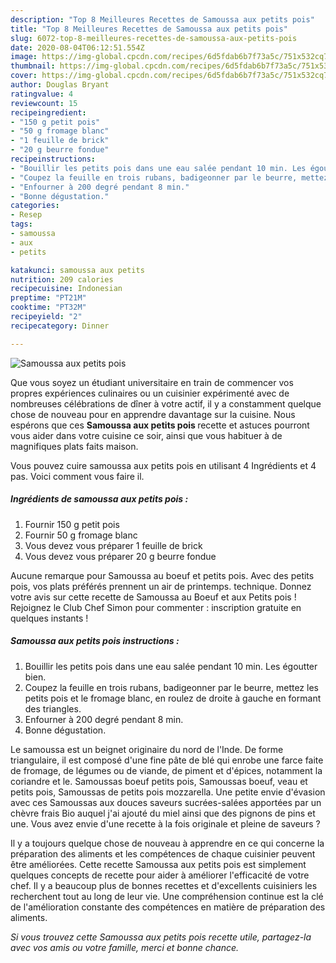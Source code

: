 ```yaml
---
description: "Top 8 Meilleures Recettes de Samoussa aux petits pois"
title: "Top 8 Meilleures Recettes de Samoussa aux petits pois"
slug: 6072-top-8-meilleures-recettes-de-samoussa-aux-petits-pois
date: 2020-08-04T06:12:51.554Z
image: https://img-global.cpcdn.com/recipes/6d5fdab6b7f73a5c/751x532cq70/samoussa-aux-petits-pois-photo-principale-de-la-recette.jpg
thumbnail: https://img-global.cpcdn.com/recipes/6d5fdab6b7f73a5c/751x532cq70/samoussa-aux-petits-pois-photo-principale-de-la-recette.jpg
cover: https://img-global.cpcdn.com/recipes/6d5fdab6b7f73a5c/751x532cq70/samoussa-aux-petits-pois-photo-principale-de-la-recette.jpg
author: Douglas Bryant
ratingvalue: 4
reviewcount: 15
recipeingredient:
- "150 g petit pois"
- "50 g fromage blanc"
- "1 feuille de brick"
- "20 g beurre fondue"
recipeinstructions:
- "Bouillir les petits pois dans une eau salée pendant 10 min. Les égoutter bien."
- "Coupez la feuille en trois rubans, badigeonner par le beurre, mettez les petits pois et le fromage blanc, en roulez de droite à gauche en formant des triangles."
- "Enfourner à 200 degré pendant 8 min."
- "Bonne dégustation."
categories:
- Resep
tags:
- samoussa
- aux
- petits

katakunci: samoussa aux petits 
nutrition: 209 calories
recipecuisine: Indonesian
preptime: "PT21M"
cooktime: "PT32M"
recipeyield: "2"
recipecategory: Dinner

---
```



![Samoussa aux petits pois](https://img-global.cpcdn.com/recipes/6d5fdab6b7f73a5c/751x532cq70/samoussa-aux-petits-pois-photo-principale-de-la-recette.jpg)

Que vous soyez un étudiant universitaire en train de commencer vos propres expériences culinaires ou un cuisinier expérimenté avec de nombreuses célébrations de dîner à votre actif, il y a constamment quelque chose de nouveau pour en apprendre davantage sur la cuisine. Nous espérons que ces <strong> Samoussa aux petits pois </strong> recette et astuces pourront vous aider dans votre cuisine ce soir, ainsi que vous habituer à de magnifiques plats faits maison.

<!--inarticleads1-->

Vous pouvez cuire samoussa aux petits pois en utilisant 4 Ingrédients et 4 pas. Voici comment vous faire il.

##### Ingrédients de samoussa aux petits pois :

1. Fournir 150 g petit pois
1. Fournir 50 g fromage blanc
1. Vous devez vous préparer 1 feuille de brick
1. Vous devez vous préparer 20 g beurre fondue


Aucune remarque pour Samoussa au boeuf et petits pois. Avec des petits pois, vos plats préférés prennent un air de printemps. technique. Donnez votre avis sur cette recette de Samoussa au Boeuf et aux Petits pois ! Rejoignez le Club Chef Simon pour commenter : inscription gratuite en quelques instants ! 

<!--inarticleads2-->

##### Samoussa aux petits pois instructions :

1. Bouillir les petits pois dans une eau salée pendant 10 min. Les égoutter bien.
1. Coupez la feuille en trois rubans, badigeonner par le beurre, mettez les petits pois et le fromage blanc, en roulez de droite à gauche en formant des triangles.
1. Enfourner à 200 degré pendant 8 min.
1. Bonne dégustation.


Le samoussa est un beignet originaire du nord de l&#39;Inde. De forme triangulaire, il est composé d&#39;une fine pâte de blé qui enrobe une farce faite de fromage, de légumes ou de viande, de piment et d&#39;épices, notamment la coriandre et le. Samoussas boeuf petits pois, Samoussas boeuf, veau et petits pois, Samoussas de petits pois mozzarella. Une petite envie d&#39;évasion avec ces Samoussas aux douces saveurs sucrées-salées apportées par un chèvre frais Bio auquel j&#39;ai ajouté du miel ainsi que des pignons de pins et une. Vous avez envie d&#39;une recette à la fois originale et pleine de saveurs ? 

<!--inarticleads1-->

<p>
Il y a toujours quelque chose de nouveau à apprendre en ce qui concerne la préparation des aliments et les compétences de chaque cuisinier peuvent être améliorées. Cette recette Samoussa aux petits pois est simplement quelques concepts de recette pour aider à améliorer l'efficacité de votre chef. Il y a beaucoup plus de bonnes recettes et d'excellents cuisiniers les recherchent tout au long de leur vie. Une compréhension continue est la clé de l'amélioration constante des compétences en matière de préparation des aliments.
</p>

<p>
<i>Si vous trouvez cette Samoussa aux petits pois recette utile, partagez-la avec vos amis ou votre famille, merci et bonne chance.</i>
</p>
